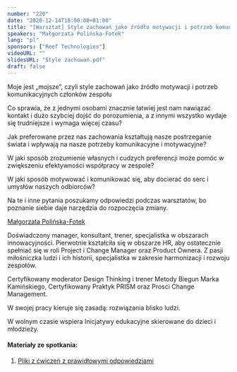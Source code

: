 ```yaml
---
number: "220"
date: "2020-12-14T18:00:00+01:00"
title: "[Warsztat] Style zachowań jako źródło motywacji i potrzeb komunikacyjnych"
speakers: "Małgorzata Polińska-Fotek"
lang: "pl"
sponsors: ["Reef Technologies"]
videoURL: ""
slidesURL: "Style zachowań.pdf"
draft: false
---
```


Moje jest „mojsze”, czyli style zachowań jako źródło motywacji i potrzeb komunikacyjnych członków zespołu

Co sprawia, że z jednymi osobami znacznie łatwiej jest nam nawiązać kontakt i dużo szybciej dojść do porozumienia, a z innymi wszystko wydaje się trudniejsze i wymaga więcej czasu?

Jak preferowane przez nas zachowania kształtują nasze postrzeganie świata i wpływają na nasze potrzeby komunikacyjne i motywacyjne?

W jaki sposób zrozumienie własnych i cudzych preferencji może pomóc w zwiększeniu efektywności współpracy w zespole?

W jaki sposób motywować i komunikować się, aby docierać do serc i umysłów naszych odbiorców?

Na te i inne pytania poszukamy odpowiedzi podczas warsztatów, bo poznanie siebie daje narzędzia do rozpoczęcia zmiany.


<a href="https://www.linkedin.com/in/malgorzata-karolina-polinska/" target="_blank">Małgorzata Polińska-Fotek</a> 

Doświadczony manager, konsultant, trener, specjalistka w obszarach innowacyjności. Pierwotnie kształciła się w obszarze HR, aby ostatecznie spełniać się w roli Project i Change Manager oraz Product Ownera. Z pasji miłośniczka ludzi i ich historii, specjalistka w zakresie harmonizacji i rozwoju zespołów.

Certyfikowany moderator Design Thinking i trener Metody Biegun Marka Kamińskiego, Certyfikowany Praktyk PRISM oraz Prosci Change Management.

W swojej pracy kieruje się zasadą: rozwiązania blisko ludzi.

W wolnym czasie wspiera Inicjatywy edukacyjne skierowane do dzieci i młodzieży.

#### Materiały ze spotkania: 

1. <a href="warsztaty.zip" target="_blank">Pliki z ćwiczeń z prawidłowymi odpowiedziami</a> 


